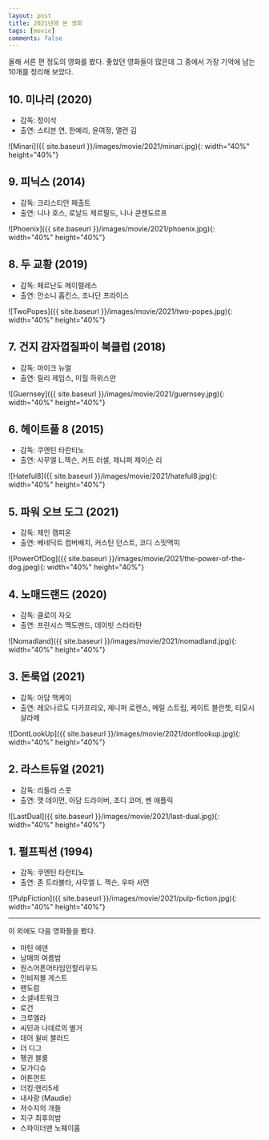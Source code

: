 ```yaml
---
layout: post
title: 2021년에 본 영화
tags: [movie]
comments: false
---
```


올해 서른 편 정도의 영화를 봤다. 좋았던 영화들이 많은데 그 중에서 가장 기억에 남는 10개를 정리해 보았다. 

## 10. 미나리 (2020)
- 감독: 정이삭
- 출연: 스티븐 연, 한예리, 윤여정, 앨런 김

![Minari]({{ site.baseurl }}/images/movie/2021/minari.jpg){: width="40%" height="40%"}

## 9. 피닉스 (2014)
- 감독: 크리스티안 페촐트
- 출연: 니나 호스, 로날드 제르필드, 니나 쿤젠도르프

![Phoenix]({{ site.baseurl }}/images/movie/2021/phoenix.jpg){: width="40%" height="40%"}

## 8. 두 교황 (2019)
- 감독: 페르난도 메이렐레스
- 출연: 안소니 홉킨스, 조나단 프라이스

![TwoPopes]({{ site.baseurl }}/images/movie/2021/two-popes.jpg){: width="40%" height="40%"}

## 7. 건지 감자껍질파이 북클럽 (2018)
- 감독: 마이크 뉴얼
- 출연: 릴리 제임스, 미힐 하위스만

![Guernsey]({{ site.baseurl }}/images/movie/2021/guernsey.jpg){: width="40%" height="40%"}

## 6. 헤이트풀 8 (2015)
- 감독: 쿠엔틴 타란티노
- 출연: 사무엘 L.젝슨, 커트 러셀, 제니퍼 제이슨 리

![Hateful8]({{ site.baseurl }}/images/movie/2021/hateful8.jpg){: width="40%" height="40%"}

## 5. 파워 오브 도그 (2021)
- 감독: 제인 캠피온
- 출연: 베네딕트 컴버배치, 커스틴 던스트, 코디 스밋맥피

![PowerOfDog]({{ site.baseurl }}/images/movie/2021/the-power-of-the-dog.jpeg){: width="40%" height="40%"}

## 4. 노매드랜드 (2020)
- 감독: 클로이 자오
- 출연: 프란시스 맥도맨드, 데이빗 스타라탄

![Nomadland]({{ site.baseurl }}/images/movie/2021/nomadland.jpg){: width="40%" height="40%"}

## 3. 돈룩업 (2021)
- 감독: 아담 맥케이
- 출연: 레오나르도 디카프리오, 제니퍼 로렌스, 메릴 스트립, 케이트 블란쳇, 티모시 샬라메

![DontLookUp]({{ site.baseurl }}/images/movie/2021/dontlookup.jpg){: width="40%" height="40%"}

## 2. 라스트듀얼 (2021)
- 감독: 리들리 스콧
- 출연: 맷 데이먼, 아담 드라이버, 조디 코머, 벤 애플릭

![LastDual]({{ site.baseurl }}/images/movie/2021/last-dual.jpg){: width="40%" height="40%"}

## 1. 펄프픽션 (1994)
- 감독: 쿠엔틴 타란티노
- 출연: 존 트라볼타, 사무엘 L. 젝슨, 우마 서먼

![PulpFiction]({{ site.baseurl }}/images/movie/2021/pulp-fiction.jpg){: width="40%" height="40%"}

---
이 외에도 다음 영화들을 봤다. 
- 마틴 에덴
- 남매의 여름밤
- 원스어폰어타임인할리우드
- 인비저블 게스트
- 팬도럼
- 소셜네트워크
- 로건
- 크루엘라
- 씨민과 나데르의 별거
- 데어 윌비 블러드
- 더 디그
- 펭귄 블룸
- 모가디슈
- 어톤먼트
- 더킹:헨리5세
- 내사랑 (Maudie)
- 저수지의 개들
- 지구 최후의밤
- 스파이더맨 노웨이홈
